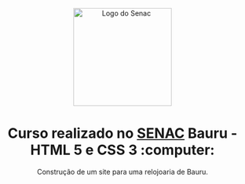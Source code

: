 <div align="center">
  <img src="https://pbs.twimg.com/profile_images/1076179654321586176/5Dy0g8kH_400x400.jpg" alt="Logo do Senac" height="200" width="200">
</div>

<h1 align="center">
    Curso realizado no <a href="https://www.sp.senac.br/jsp/default.jsp?newsID=a532.htm&testeira=349&unit=BAU&sub=1">SENAC</a> Bauru - HTML 5 e CSS 3 :computer:
</h1>

<p align="center">Construção de um site para uma relojoaria de Bauru.</p>
